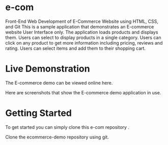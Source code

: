 # e-com
Front-End Web Development of E-Commerce Website using HTML, CSS, and Git
This is a sample application that demonstrates an E-commerce website User Interface only. The application loads products and displays them. Users can select to display products in a single category. Users can click on any product to get more information including pricing, reviews and rating. Users can select items and add them to their shopping cart.

# Live Demonstration
The E-commerce demo can be viewed online here.

Here are screenshots that show the E-commerce demo application in use.


# Getting Started
To get started you can simply clone this e-com repository .

Clone the ecommerce-demo repository using git.
